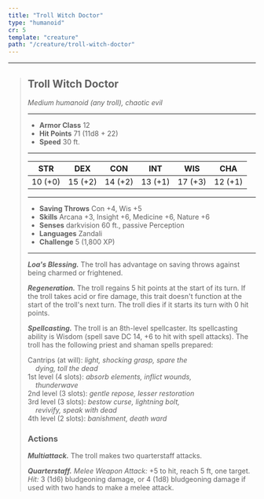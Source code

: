 ```yaml
---
title: "Troll Witch Doctor"
type: "humanoid"
cr: 5
template: "creature"
path: "/creature/troll-witch-doctor"
---
```


___
>
> ## Troll Witch Doctor
>*Medium humanoid (any troll), chaotic evil*
> ___
>
> - **Armor Class** 12
> - **Hit Points** 71 (11d8 + 22)
> - **Speed** 30 ft.
>___
>
>|STR|DEX|CON|INT|WIS|CHA|
>|:---:|:---:|:---:|:---:|:---:|:---:|
>|10 (+0)|15 (+2)|14 (+2)|13 (+1)|17 (+3)|12 (+1)|
>___
>
> - **Saving Throws** Con +4, Wis +5
> - **Skills** Arcana +3, Insight +6, Medicine +6, Nature +6
> - **Senses** darkvision 60 ft., passive Perception
> - **Languages** Zandali
> - **Challenge** 5 (1,800 XP)
> ___
>
> ***Loa's Blessing.*** The troll has advantage on saving throws against being charmed or frightened.
>
> ***Regeneration.*** The troll regains 5 hit points at the start of its turn. If the troll takes acid or fire damage, this trait doesn't function at the start of the troll's next turn. The troll dies if it starts its turn with 0 hit points.
>
> ***Spellcasting.*** The troll is an 8th-level spellcaster. Its spellcasting ability is Wisdom (spell save DC 14, +6 to hit with spell attacks). The troll has the following priest and shaman spells prepared:
>
> Cantrips (at will): *light, shocking grasp, spare the <br>&nbsp;&nbsp;&nbsp; dying, toll the dead*
> <br> 1st level (4 slots): *absorb elements, inflict wounds, <br>&nbsp;&nbsp;&nbsp; thunderwave*
> <br> 2nd level (3 slots): *gentle repose, lesser restoration*
> <br> 3rd level (3 slots): *bestow curse, lightning bolt, <br>&nbsp;&nbsp;&nbsp; revivify, speak with dead*
> <br> 4th level (2 slots): *banishment, death ward*
>
> ### Actions
> ***Multiattack.*** The troll makes two quarterstaff attacks.
>
> ***Quarterstaff.*** *Melee Weapon Attack:* +5 to hit, reach 5 ft, one target. *Hit:* 3 (1d6) bludgeoning damage, or 4 (1d8) bludgeoning damage if used with two hands to make a melee attack.
